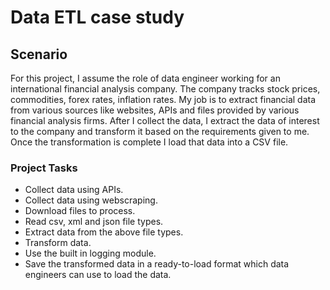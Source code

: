 # Data ETL case study
## Scenario
For this project, I assume the role of data engineer working for an international financial analysis company. The company tracks stock prices, commodities, forex rates, inflation rates.  My job is to extract financial data from various sources like websites, APIs and files provided by various financial analysis firms. After I collect the data, I extract the data of interest to the company and transform it based on the requirements given to me. Once the transformation is complete I load that data into a CSV file.

### Project Tasks
* Collect data using APIs.
* Collect data using webscraping.
* Download files to process.    
* Read csv, xml and json file types.
* Extract data from the above file types.
* Transform data.
* Use the built in logging module.
* Save the transformed data in a ready-to-load format which data engineers can use to load the data.
